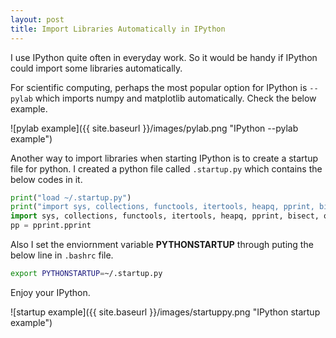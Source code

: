 ```yaml
---
layout: post
title: Import Libraries Automatically in IPython
---
```


I use IPython quite often in everyday work. So it would be handy if IPython
could import some libraries automatically.

For scientific computing, perhaps the most popular option for IPython is
`--pylab`
which imports numpy and matplotlib automatically. Check the below example.

![pylab example]({{ site.baseurl }}/images/pylab.png "IPython --pylab example")

Another way to import libraries when starting IPython is to create a startup
file for python. I created a python file called `.startup.py` which contains the
below codes in it.

```python
print("load ~/.startup.py")
print("import sys, collections, functools, itertools, heapq, pprint, bisect, operator, math")
import sys, collections, functools, itertools, heapq, pprint, bisect, operator, math
pp = pprint.pprint
```

Also I set the enviornment variable **PYTHONSTARTUP** through puting the below
line in `.bashrc` file.

```bash
export PYTHONSTARTUP=~/.startup.py
```

Enjoy your IPython.

![startup example]({{ site.baseurl }}/images/startuppy.png "IPython startup example")


